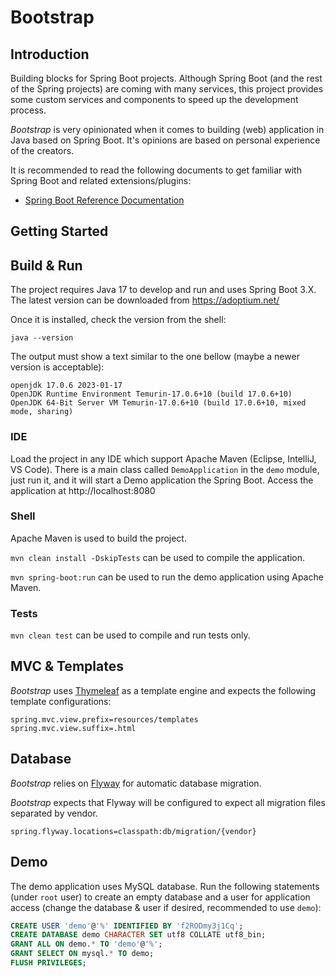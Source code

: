 # Bootstrap

## Introduction
Building blocks for Spring Boot projects. Although Spring Boot (and the rest of the Spring projects) are coming with many services, this project provides some custom services and components to speed up the development process.

_Bootstrap_ is very opinionated when it comes to building (web) application in Java based on Spring Boot. It's opinions are based on personal experience of the creators.

It is recommended to read the following documents to get familiar with Spring Boot and related extensions/plugins:

* [Spring Boot Reference Documentation](https://docs.spring.io/spring-boot/docs/current/reference/html/index.html)

## Getting Started

## Build & Run

The project requires Java 17 to develop and run and uses Spring Boot 3.X. The latest version can be downloaded from https://adoptium.net/

Once it is installed, check the version from the shell:

```
java --version
```

The output must show a text similar to the one bellow (maybe a newer version is acceptable):

```
openjdk 17.0.6 2023-01-17
OpenJDK Runtime Environment Temurin-17.0.6+10 (build 17.0.6+10)
OpenJDK 64-Bit Server VM Temurin-17.0.6+10 (build 17.0.6+10, mixed mode, sharing)
```

### IDE

Load the project in any IDE which support Apache Maven (Eclipse, IntelliJ, VS Code). There is a main class called
`DemoApplication` in the `demo` module, just run it, and it will start a Demo application the Spring Boot. Access the application at http://localhost:8080

### Shell

Apache Maven is used to build the project.

`mvn clean install -DskipTests` can be used to compile the application.

`mvn spring-boot:run` can be used to run the demo application using Apache Maven.

### Tests

`mvn clean test` can be used to compile and run tests only.

## MVC & Templates

_Bootstrap_ uses [Thymeleaf](https://www.thymeleaf.org/) as a template engine and expects the following template configurations:

```
spring.mvc.view.prefix=resources/templates
spring.mvc.view.suffix=.html
```

## Database

_Bootstrap_ relies on [Flyway](https://flywaydb.org/) for automatic database migration.

_Bootstrap_ expects that Flyway will be configured to expect all migration files separated by vendor.

```
spring.flyway.locations=classpath:db/migration/{vendor}
```

## Demo

The demo application uses MySQL database. Run the following statements (under `root` user) to create an empty database
and a user for application access (change the database & user if desired, recommended to use `demo`):

```sql
CREATE USER 'demo'@'%' IDENTIFIED BY 'f2RODmy3j1Cq'; 
CREATE DATABASE demo CHARACTER SET utf8 COLLATE utf8_bin; 
GRANT ALL ON demo.* TO 'demo'@'%';
GRANT SELECT ON mysql.* TO demo;
FLUSH PRIVILEGES; 
```
